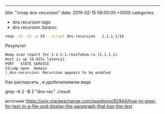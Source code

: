 ---
title: "nmap dns-recursion"
date: 2019-02-15 09:00:00 +0000
categories:
  - dns recursion
tags:
  - dns recursion
Запрос.
```bash
nmap -sU -sV -p 53 --script dns-recursion   1.1.1.1/16
```
Результат
```bash
Nmap scan report for 1-1-1-1.reinfokom.ru (1.1.1.1)
Host is up (0.015s latency).
PORT   STATE SERVICE
53/udp open  domain
|_dns-recursion: Recursion appears to be enabled
```

Как распарсить , в удобочитаемом виде

grep -A 2 -B 2 "dns-rec" ./result 


источник https://unix.stackexchange.com/questions/82944/how-to-grep-for-text-in-a-file-and-display-the-paragraph-that-has-the-text




